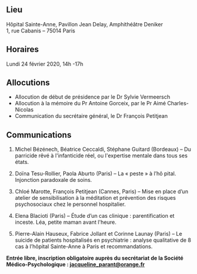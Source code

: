 ## Lieu
Hôpital Sainte-Anne, Pavillon Jean Delay, Amphithéâtre Deniker    
1, rue Cabanis – 75014 Paris

## Horaires
Lundi 24 février 2020, 14h -17h

## Allocutions
- Allocution de début de présidence par le Dr Sylvie Vermeersch
- Allocution à la mémoire du Pr Antoine Gorceix, par le Pr Aimé Charles-Nicolas
- Communication du secrétaire général, le Dr François Petitjean

## Communications

1. Michel Bézénech, Béatrice Ceccaldi, Stéphane Guitard (Bordeaux) – Du parricide rêvé à l'infanticide réel, ou l'expertise mentale dans tous ses états.

2. Doïna Tesu-Rollier, Paola Aburto (Paris) – La « peste » à l’hô pital. Injonction paradoxale de soins.

3. Chloé Marotte, François Petitjean (Cannes, Paris) – Mise en place d’un atelier de sensibilisation à la méditation et prévention des risques psychosociaux chez le personnel hospitalier.

4. Elena Blacioti (Paris) – Étude d’un cas clinique : parentification et inceste. Léa, petite maman avant l'heure.

5. Pierre-Alain Hauseux, Fabrice Jollant et Corinne Launay (Paris) – Le suicide de patients hospitalisés en psychiatrie : analyse qualitative de 8 cas à l’hôpital Sainte-Anne à Paris et recommandations.

**Entrée libre, inscription obligatoire auprès du secrétariat de la Société Médico-Psychologique : jacqueline_parant@orange.fr**
